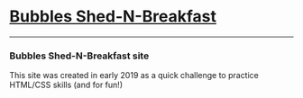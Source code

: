 # [Bubbles Shed-N-Breakfast](https://bubbles-shed-n-breakfast.netlify.com/)
---
### Bubbles Shed-N-Breakfast site

This site was created in early 2019 as a quick challenge to practice HTML/CSS skills (and for fun!)